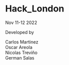 # Hack_London
 Nov 11-12 2022
 
 Developed by 
 
 Carlos Martinez   
 Oscar Areola  
 Nicolas Treviño  
 German Salas  
